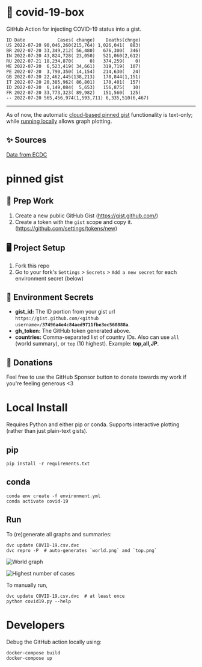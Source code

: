 # 🏥 covid-19-box

GitHub Action for injecting COVID-19 status into a gist.

```
ID Date            Cases( change)    Deaths(chnge)
US 2022-07-20 90,046,260(215,764) 1,026,041(  883)
BR 2022-07-20 33,349,212( 56,480)   676,300(  346)
IN 2022-07-20 43,824,728( 23,050)   521,060(2,612)
RU 2022-07-21 18,234,870(      0)   374,259(    0)
ME 2022-07-20  6,523,419( 34,661)   319,719(  107)
PE 2022-07-20  3,790,350( 14,154)   214,630(   24)
GB 2022-07-20 22,462,445(138,213)   178,844(1,151)
IT 2022-07-20 20,385,962( 86,801)   170,401(  157)
ID 2022-07-20  6,149,084(  5,653)   156,875(   10)
FR 2022-07-20 33,773,323( 89,982)   151,560(  125)
-- 2022-07-20 565,456,974(1,593,711) 6,335,510(6,467)
```

---

As of now, the automatic [cloud-based pinned gist](#pinned-gist) functionality is text-only;
while [running locally](#local-install) allows graph plotting.

## ✨ Sources

[Data from ECDC](https://www.ecdc.europa.eu/en/publications-data/download-todays-data-geographic-distribution-covid-19-cases-worldwide)

# pinned gist

## 🎒 Prep Work
1. Create a new public GitHub Gist (https://gist.github.com/)
1. Create a token with the `gist` scope and copy it. (https://github.com/settings/tokens/new)

## 🖥 Project Setup
1. Fork this repo
1. Go to your fork's `Settings` > `Secrets` > `Add a new secret` for each environment secret (below)

## 🤫 Environment Secrets
- **gist_id:** The ID portion from your gist url `https://gist.github.com/<github username>/`**`37496a4e4c84aed9711fbe3ec560888a`**.
- **gh_token:** The GitHub token generated above.
- **countries:** Comma-separated list of country IDs. Also can use `all` (world summary), or `top` (10 highest). Example: **top,all,JP**.

## 💸 Donations

Feel free to use the GitHub Sponsor button to donate towards my work if you're feeling generous <3

# Local Install

Requires Python and either pip or conda. Supports interactive plotting (rather than just plain-text gists).

## pip

```
pip install -r requirements.txt
```

## conda

```
conda env create -f environment.yml
conda activate covid-19
```

## Run

To (re)generate all graphs and summaries:

```
dvc update COVID-19.csv.dvc
dvc repro -P  # auto-generates `world.png` and `top.png`
```

![World graph](world.png)

![Highest number of cases](top.png)

To manually run,

```
dvc update COVID-19.csv.dvc  # at least once
python covid19.py --help
```

# Developers

Debug the GitHub action locally using:

```
docker-compose build
docker-compose up
```
